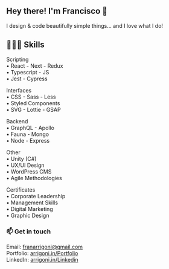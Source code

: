 ## Hey there! I'm Francisco 👋

I design & code beautifully simple things... and I love what I do!

## 👨🏼‍💻 Skills

Scripting \
• React - Next - Redux \
• Typescript - JS \
• Jest - Cypress

Interfaces \
• CSS - Sass - Less \
• Styled Components \
• SVG - Lottie - GSAP

Backend \
• GraphQL - Apollo \
• Fauna - Mongo \
• Node - Express

Other \
• Unity (C#) \
• UX/UI Design \
• WordPress CMS \
• Agile Methodologies 

Certificates \
• Corporate Leadership \
• Management Skills \
• Digital Marketing \
• Graphic Design

### 📫 Get in touch

Email: franarrigoni@gmail.com \
Portfolio: [arrigoni.in/Portfolio](https://arrigoni.in/Portfolio/) \
LinkedIn: [arrigoni.in/Linkedin](https://arrigoni.in/Linkedin/)
